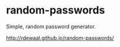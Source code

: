 random-passwords
================

Simple, random password generator.

http://rdewaal.github.io/random-passwords/
